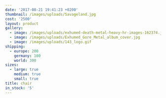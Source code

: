 ```yaml
---
date: '2017-08-21 19:41:23 +0200'
thumbnail: /images/uploads/Savageland.jpg
cost: '2500'
layout: product
gallery:
  - image: /images/uploads/exhumed-death-metal-heavy-hr-images-162374.jpg
  - image: /images/uploads/Exhumed_Gore_Metal_album_cover.jpg
  - image: /images/uploads/143_logo.gif
shipping:
  - europe: 200
    germany: 100
    world: 300
sizes:
  - large: true
    medium: true
    small: true
title: chair
in_stock: '5'
---
```




